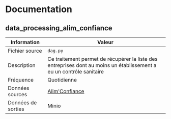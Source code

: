 # Documentation

## data_processing_alim_confiance

| Information | Valeur |
| -------- | -------- |
| Fichier source | `dag.py` |
| Description | Ce traitement permet de récupérer la liste des entreprises dont au moins un établissement a eu un contrôle sanitaire |
| Fréquence | Quotidienne |
| Données sources | [Alim'Confiance](https://www.data.gouv.fr/fr/datasets/resultats-des-controles-officiels-sanitaires-dispositif-dinformation-alimconfiance/#/resources/fff0cc27-977b-40d5-9c11-f7e4e79a0b72) |
| Données de sorties | Minio |
